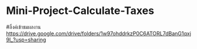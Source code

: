 # Mini-Project-Calculate-Taxes
#ลิ้งค์เข้าชมผลงาน
https://drive.google.com/drive/folders/1w97ohddrkzP0C6ATORL7dBanG1qxj9l_?usp=sharing
